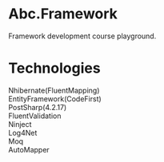 # Abc.Framework
Framework development course playground.

# Technologies   
Nhibernate(FluentMapping)    
EntityFramework(CodeFirst)    
PostSharp(4.2.17)   
FluentValidation   
Ninject   
Log4Net    
Moq    
AutoMapper
